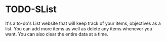 # TODO-SList
It's a to-do's List website that will keep track of your items, objectives as a list. You can add more items as well as delete any items whenever you want. You can also clear the entire data at a time. 
